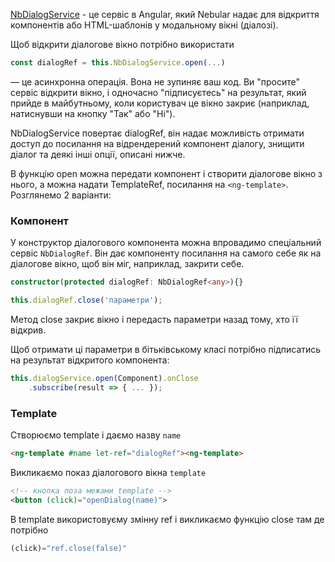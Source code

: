 [NbDialogService](https://akveo.github.io/nebular/docs/components/dialog/overview#nbdialogservice) - це сервіс в Angular, який Nebular надає для відкриття компонентів або HTML-шаблонів у модальному вікні (діалозі).

Щоб відкрити діалогове вікно потрібно використати 
```ts
const dialogRef = this.NbDialogService.open(...)
```

— це асинхронна операція. Вона не зупиняє ваш код. Ви "просите" сервіс відкрити вікно, і одночасно "підписуєтесь" на результат, який прийде в майбутньому, коли користувач це вікно закриє (наприклад, натиснувши на кнопку "Так" або "Ні").

NbDialogService повертає dialogRef, він надає можливість отримати доступ до посилання на відрендерений компонент діалогу, знищити діалог та деякі інші опції, описані нижче.

В функцію open можна передати компонент і створити діалогове вікно з нього, а можна надати TemplateRef, посилання на `<ng-template>`.
Розглянемо 2 варіанти:

### Компонент

У конструктор діалогового компонента можна впровадимо спеціальний сервіс `NbDialogRef`. Він дає компоненту посилання на самого себе як на діалогове вікно, щоб він міг, наприклад, закрити себе.
```ts
constructor(protected dialogRef: NbDialogRef<any>){}
```

```ts
this.dialogRef.close('параметри');
```
Метод close закриє вікно і передасть параметри назад тому, хто її відкрив.

Щоб отримати ці параметри в бітьківському класі потрібно підписатись на результат відкритого компонента:
```ts
this.dialogService.open(Component).onClose
	.subscribe(result => { ... });
```

### Template

Створюємо template і даємо назву `name`
```html
<ng-template #name let-ref="dialogRef"><ng-template>
```

Викликаємо показ діалогового вікна `template`
```html
<!-- кнопка поза межами template -->
<button (click)="openDialog(name)">
```

В template використовуєму змінну ref і викликаємо функцію close там де потрібно
```ts
(click)="ref.close(false)"
```

